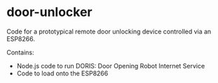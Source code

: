 # door-unlocker
Code for a prototypical remote door unlocking device controlled via an ESP8266.

Contains:
- Node.js code to run DORIS: Door Opening Robot Internet Service
- Code to load onto the ESP8266
